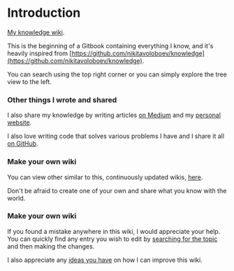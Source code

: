 # Introduction

[My knowledge wiki](https://wiki.omar.engineer).

This is the beginning of a Gitbook containing everything I know, and it's heavily inspired from [https://github.com/nikitavoloboev/knowledge](https://github.com/nikitavoloboev/knowledge).

You can search using the top right corner or you can simply explore the tree view to the left.

### Other things I wrote and shared

I also share my knowledge by writing articles [on Medium](https://medium.com/@obahareth) and my [personal website](https://omar.engineer).

I also love writing code that solves various problems I have and I share it all [on GitHub](https://github.com/obahareth).

### Make your own wiki

You can view other similar to this, continuously updated wikis, [here](https://github.com/RichardLitt/meta-knowledge#readme).

Don't be afraid to create one of your own and share what you know with the world.

### Make your own wiki

If you found a mistake anywhere in this wiki, I would appreciate your help. You can quickly find any entry you wish to edit by [searching for the topic](https://github.com/obahareth/knowledge/find/master) and then making the changes.

I also appreciate any [ideas you have](https://github.com/obahareth/knowledge/issues/new) on how I can improve this wiki.  


